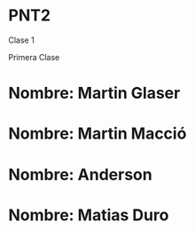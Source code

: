 # PNT2

Clase 1

Primera Clase


# Nombre: Martin Glaser
# Nombre: Martin Macció
# Nombre: Anderson 
# Nombre: Matias Duro

